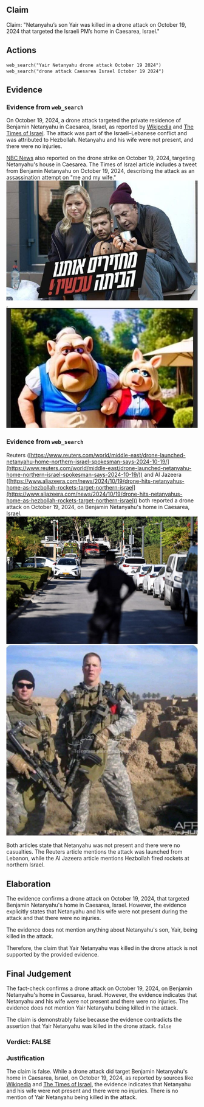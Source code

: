 ## Claim
Claim: "Netanyahu’s son Yair was killed in a drone attack on October 19, 2024 that targeted the Israeli PM’s home in Caesarea, Israel."

## Actions
```
web_search("Yair Netanyahu drone attack October 19 2024")
web_search("drone attack Caesarea Israel October 19 2024")
```

## Evidence
### Evidence from `web_search`
On October 19, 2024, a drone attack targeted the private residence of Benjamin Netanyahu in Caesarea, Israel, as reported by [Wikipedia](https://en.wikipedia.org/wiki/2024_drone_attack_on_Benjamin_Netanyahu%27s_residence) and [The Times of Israel](https://www.timesofisrael.com/drones-moans-and-groans-hezbollah-attacks-pms-home-petty-politics-continue-unintercepted/). The attack was part of the Israeli–Lebanese conflict and was attributed to Hezbollah. Netanyahu and his wife were not present, and there were no injuries.

[NBC News](https://www.nbcnews.com/news/world/live-blog/live-updates-drone-strike-lebanon-netanyahu-gaza-rcna176216) also reported on the drone strike on October 19, 2024, targeting Netanyahu's house in Caesarea. The Times of Israel article includes a tweet from Benjamin Netanyahu on October 19, 2024, describing the attack as an assassination attempt on "me and my wife." ![image 5540](media/2025-08-23_01-45-1755913514-658764.jpg), ![image 5541](media/2025-08-23_01-45-1755913515-076396.jpg)


### Evidence from `web_search`
Reuters ([https://www.reuters.com/world/middle-east/drone-launched-netanyahu-home-northern-israel-spokesman-says-2024-10-19/](https://www.reuters.com/world/middle-east/drone-launched-netanyahu-home-northern-israel-spokesman-says-2024-10-19/)) and Al Jazeera ([https://www.aljazeera.com/news/2024/10/19/drone-hits-netanyahus-home-as-hezbollah-rockets-target-northern-israel](https://www.aljazeera.com/news/2024/10/19/drone-hits-netanyahus-home-as-hezbollah-rockets-target-northern-israel)) both reported a drone attack on October 19, 2024, on Benjamin Netanyahu's home in Caesarea, Israel. ![image 11706](media/2025-08-31_10-53-1756637594-897146.jpg) ![image 1](media/0.jpg)

Both articles state that Netanyahu was not present and there were no casualties. The Reuters article mentions the attack was launched from Lebanon, while the Al Jazeera article mentions Hezbollah fired rockets at northern Israel.


## Elaboration
The evidence confirms a drone attack on October 19, 2024, that targeted Benjamin Netanyahu's home in Caesarea, Israel. However, the evidence explicitly states that Netanyahu and his wife were not present during the attack and that there were no injuries.

The evidence does not mention anything about Netanyahu's son, Yair, being killed in the attack.

Therefore, the claim that Yair Netanyahu was killed in the drone attack is not supported by the provided evidence.


## Final Judgement
The fact-check confirms a drone attack on October 19, 2024, on Benjamin Netanyahu's home in Caesarea, Israel. However, the evidence indicates that Netanyahu and his wife were not present and there were no injuries. The evidence does not mention Yair Netanyahu being killed in the attack.

The claim is demonstrably false because the evidence contradicts the assertion that Yair Netanyahu was killed in the drone attack. `false`


### Verdict: FALSE

### Justification
The claim is false. While a drone attack did target Benjamin Netanyahu's home in Caesarea, Israel, on October 19, 2024, as reported by sources like [Wikipedia](https://en.wikipedia.org/wiki/2024_drone_attack_on_Benjamin_Netanyahu%27s_residence) and [The Times of Israel](https://www.timesofisrael.com/drones-moans-and-groans-hezbollah-attacks-pms-home-petty-politics-continue-unintercepted/), the evidence indicates that Netanyahu and his wife were not present and there were no injuries. There is no mention of Yair Netanyahu being killed in the attack.
